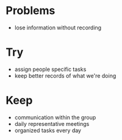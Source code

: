 # Problems
- lose information without recording

# Try
- assign people specific tasks
- keep better records of what we're doing

# Keep
- communication within the group
- daily representative meetings
- organized tasks every day